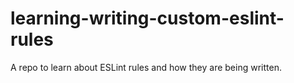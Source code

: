 # learning-writing-custom-eslint-rules
A repo to learn about ESLint rules and how they are being written.
